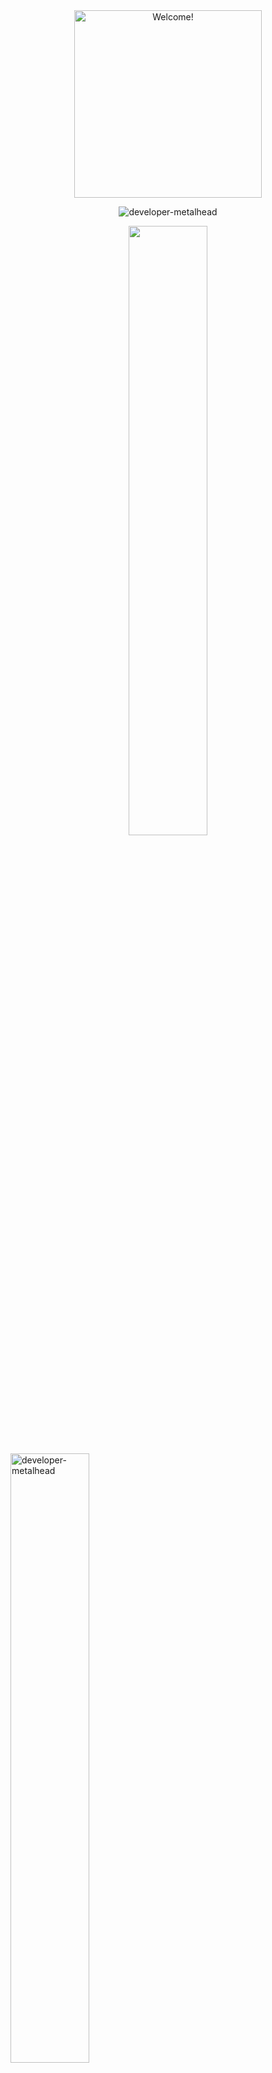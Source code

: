 
<div align="center" width="50">

<img src="https://media2.giphy.com/media/C5cgACMZTbxzlwVtyz/giphy.gif?cid=790b76116a109ab4c4d389655eb19f87d54171fed90b473f&rid=giphy.gif&ct=g" alt="Welcome!" width="300"/>

</div>
<p align="center"> <img src="https://komarev.com/ghpvc/?username=developer-metalhead&label=Profile%20views&color=0e75b6&style=plastic" alt="developer-metalhead" /> </p             
</p>
<p align="center"><img width="50%" src="https://github-readme-stats.vercel.app/api?username=developer-metalhead&show_icons=true&theme=tokyonight" /></p>

<p><img align="left"><img width ="50%" src="https://github-readme-streak-stats.herokuapp.com/?user=developer-metalhead&theme=tokyonight&layout=compact" alt="developer-metalhead">
<img align="right" alt="Coding" width="395" src="https://cdn.dribbble.com/users/1714010/screenshots/10822383/media/ea98dfbdc8c2a056427061871bb42edc.gif">
<img align="left"><img width="50%" height="45%" src="https://github-readme-stats.vercel.app/api/top-langs?username=developer-metalhead&show_icons=true&theme=tokyonight&layout=compact" alt="developer-metalhead" /> </p>

---

<b> <p align="center"> Check out my socials:</b><br>
  <p align="center">
 <a href="https://www.linkedin.com/in/kumar-satwik-038291203/">
  <img src="https://img.shields.io/badge/LinkedIn-0077B5?style=for-the-badge&logo=linkedin&logoColor=white" /> 
  </a>
  
  <a href="https://linktr.ee/Kumar_Satwik">
    <img src="https://img.shields.io/badge/Linktree-39E09B?style=for-the-badge&logo=linktree&logoColor=white" />
  </a>
  
  <a href="https://www.instagram.com/developer_metalhead/">
    <img src="https://img.shields.io/badge/Instagram-E4405F?style=for-the-badge&logo=instagram&logoColor=white" />
  </a>
  
  <a href="mailto:satwikworks2000@gmail.com">
    <img src="https://img.shields.io/badge/Gmail-D14836?style=for-the-badge&logo=gmail&logoColor=white" />
  </a>
  
  
  <a href="https://api.whatsapp.com/send?phone=916200603906&text=Hi%2C%20how%20may%20I%20assist%20you%3F">
    <img src="https://img.shields.io/badge/WhatsApp-25D366?style=for-the-badge&logo=whatsapp&logoColor=white" />
  </a>
  
  <a href="http://twitter.com/developer_metal">
    <img src="https://img.shields.io/badge/Twitter-1DA1F2?style=for-the-badge&logo=twitter&logoColor=white" />
  </a>

</div>


